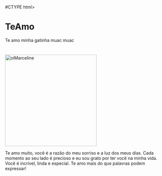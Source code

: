 #CTYPE html>
<html>
    <head>
     <title> oiMarceline</title>
    </head>
     <body>
         <h1>TeAmo</h1>
            <p>Te amo minha gatinha muac muac</p>
            <h1> </h1>
       <img src="blob:https://web.whatsapp.com/77e49471-1702-459d-8de3-1fc933ce2223" alt="oiMarceline" width="300" height="300">
        <body>
            <html>
        </body> <p>Te amo muito, você é a razão do meu sorriso e a luz dos meus dias. Cada momento ao seu lado é precioso e eu sou grato por ter você na minha vida. Você é incrível, linda e especial. Te amo mais do que palavras podem expressar!</p>
    
